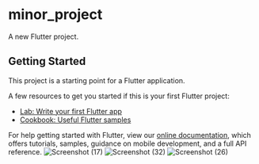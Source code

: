 # minor_project

A new Flutter project.

## Getting Started

This project is a starting point for a Flutter application.

A few resources to get you started if this is your first Flutter project:

- [Lab: Write your first Flutter app](https://flutter.dev/docs/get-started/codelab)
- [Cookbook: Useful Flutter samples](https://flutter.dev/docs/cookbook)

For help getting started with Flutter, view our
[online documentation](https://flutter.dev/docs), which offers tutorials,
samples, guidance on mobile development, and a full API reference.
![Screenshot (17)](https://user-images.githubusercontent.com/88309352/127826407-d6f6b961-7d0e-443f-96bc-53583ae4d396.png)
![Screenshot (32)](https://user-images.githubusercontent.com/88309352/127826593-96eb63fe-96a9-4787-9dcd-34fef80f7de7.png)
![Screenshot (26)](https://user-images.githubusercontent.com/88309352/127826691-5298230e-edcb-497e-a24f-d919a39e3307.png)
